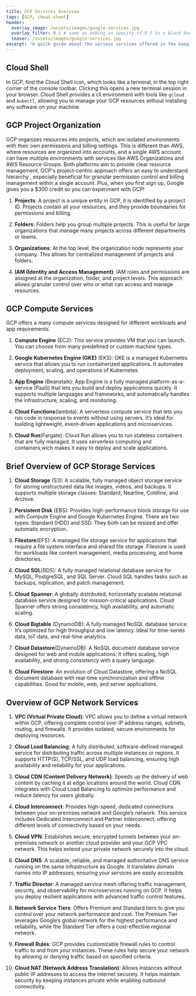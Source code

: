 ```yaml
---
title: GCP Services Overview
tags: [GCP, cheat-sheet]
header:
  overlay_image: /assets/images/google-services.jpg
  overlay_filter: 0.5 # same as adding an opacity of 0.5 to a black background
  teaser: /assets/images/google-services.jpg
excerpt: "A quick guide about the various services offered in the Google cloud."
---
```


## Cloud Shell

In GCP, find the Cloud Shell icon, which looks like a terminal, in the top right corner of the console toolbar. Clicking this opens a new terminal session in your browser. Cloud Shell provides a cli environment with tools like `gcloud` and `kubectl`, allowing you to manage your GCP resources without installing any software on your machine.

## GCP Project Organization

GCP organizes resources into projects, which are isolated environments with their own permissions and billing settings. This is different than AWS, where resources are organized into accounts, and a single AWS account can have multiple environments with services like AWS Organizations and AWS Resource Groups. Both platforms aim to provide clear resource management, GCP's project-centric approach offers an easy to understand hierarchy , especially beneficial for granular permission control and billing management within a single account. Plus, when you first sign up, Google gives you a $300 credit so you can experiment with GCP!

1. **Projects**: A project is a unique entity in GCP, it is identified by a project ID. Projects contain all your resources, and they provide boundaries for permissions and billing.

2. **Folders**: Folders help you group multiple projects. This is useful for large organizations that manage many projects across different departments or teams.

3. **Organizations**: At the top level, the organization node represents your company. This allows for centralized management of projects and folders.

4. **IAM (Identity and Access Management)**: IAM roles and permissions are assigned at the organization, folder, and project levels. This approach allows granular control over who or what can access and manage resources.

## GCP Compute Services

GCP offers a many compute services designed for different workloads and app requirements.

1. **Compute Engine** (EC2): This service provides VM that you can launch. You can choose from many predefined or custom machine types.

2. **Google Kubernetes Engine (GKE)** (EKS): GKE is a managed Kubernetes service that allows you to run containerized applications. It automates deployment, scaling, and operations of Kubernetes.

3. **App Engine** (Beanstalk): App Engine is a fully managed platform-as-a-service (PaaS) that lets you build and deploy applications quickly. It supports multiple languages and frameworks, and automatically handles the infrastructure, scaling, and monitoring.

4. **Cloud Functions**(lambda): A serverless compute service that lets you run code in response to events without using servers. It’s ideal for building lightweight, event-driven applications and microservices.

5. **Cloud Run**(Fargate): Cloud Run allows you to run stateless containers that are fully managed. It uses serverless computing and containers,wich makes it easy to deploy and scale applications.

## Brief Overview of GCP Storage Services

1. **Cloud Storage** (S3): A scalable, fully managed object storage service for storing unstructured data like images, videos, and backups. It supports multiple storage classes: Standard, Nearline, Coldline, and Archive.

2. **Persistent Disk** (EBS): Provides high-performance block storage for use with Compute Engine and Google Kubernetes Engine. There are two types: Standard (HDD) and SSD. They both can be resized and offer automatic encryption.

3. **Filestore**(EFS): A managed file storage service for applications that require a file system interface and shared file storage. Filestore is used for workloads like content management, media processing, and home directories.

4. **Cloud SQL**(RDS): A fully managed relational database service for MySQL, PostgreSQL, and SQL Server. Cloud SQL handles tasks such as backups, replication, and patch management.

5. **Cloud Spanner**: A globally distributed, horizontally scalable relational database service designed for mission-critical applications. Cloud Spanner offers strong consistency, high availability, and automatic scaling.

6. **Cloud Bigtable** (DynamoDB): A fully managed NoSQL database service. It’s optimized for high throughput and low latency. Ideal for time-series data, IoT data, and real-time analytics.

7. **Cloud Datastore**(DynamoDB): A NoSQL document database service designed for web and mobile applications. It offers scaling, high availability, and strong consistency with a query language.

8. **Cloud Firestore**: An evolution of Cloud Datastore, offering a NoSQL document database with real-time synchronization and offline capabilities. Good for mobile, web, and server applications.

## Overview of GCP Network Services

1. **VPC (Virtual Private Cloud)**: VPC allows you to define a virtual network within GCP, offering complete control over IP address ranges, subnets, routing, and firewalls. It provides isolated, secure environments for deploying resources.

2. **Cloud Load Balancing**: A fully distributed, software-defined managed service for distributing traffic across multiple instances or regions. It supports HTTP(S), TCP/SSL, and UDP load balancing, ensuring high availability and reliability for your applications.

3. **Cloud CDN (Content Delivery Network)**: Speeds up the delivery of web content by caching it at edge locations around the world. Cloud CDN integrates with Cloud Load Balancing to optimize performance and reduce latency for users globally.

4. **Cloud Interconnect**: Provides high-speed, dedicated connections between your on-premises network and Google’s network. This service includes Dedicated Interconnect and Partner Interconnect, offering different levels of connectivity based on your needs.

5. **Cloud VPN**: Establishes secure, encrypted tunnels between your on-premises network or another cloud provider and your GCP VPC network. This helps extend your private network securely into the cloud.

6. **Cloud DNS**: A scalable, reliable, and managed authoritative DNS service running on the same infrastructure as Google. It translates domain names into IP addresses, ensuring your services are easily accessible.

7. **Traffic Director**: A managed service mesh offering traffic management, security, and observability for microservices running on GCP. It helps you deploy resilient applications with advanced traffic control features.

8. **Network Service Tiers**: Offers Premium and Standard tiers to give you control over your network performance and cost. The Premium Tier leverages Google’s global network for the highest performance and reliability, while the Standard Tier offers a cost-effective regional network.

9. **Firewall Rules**: GCP provides customizable firewall rules to control traffic to and from your instances. These rules help secure your network by allowing or denying traffic based on specified criteria.

10. **Cloud NAT (Network Address Translation)**: Allows instances without public IP addresses to access the internet securely. It helps maintain security by keeping instances private while enabling outbound connectivity.
